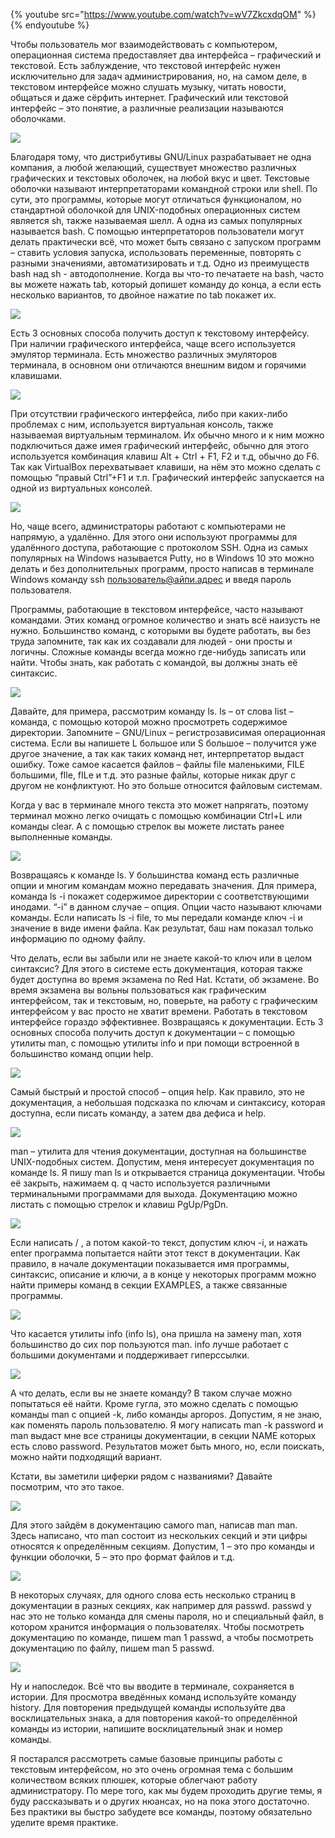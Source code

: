 {% youtube src="https://www.youtube.com/watch?v=wV7ZkcxdqOM" %}{% endyoutube %}

Чтобы пользователь мог взаимодействовать с компьютером, операционная система предоставляет два интерфейса – графический и текстовой. Есть заблуждение, что текстовой интерфейс нужен исключительно для задач администрирования, но, на самом деле,  в текстовом интерфейсе можно слушать музыку, читать новости, общаться и даже сёрфить интернет. Графический или текстовой интерфейс – это понятие, а различные реализации называются оболочками.

![](images/05/bash.png)

Благодаря тому, что дистрибутивы GNU/Linux разрабатывает не одна компания, а любой желающий, существует множество различных графических и текстовых оболочек, на любой вкус и цвет. Текстовые оболочки называют интерпретаторами командной строки или shell. По сути, это программы, которые могут отличаться функционалом, но стандартной оболочкой для UNIX-подобных операционных систем является sh, также называемая шелл. А одна из самых популярных называется bash. С помощью интерпретаторов пользователи могут делать практически всё, что может быть связано с запуском программ – ставить условия запуска, использовать переменные, повторять с разными значениями, автоматизировать и т.д. Одно из преимуществ bash над sh - автодополнение. Когда вы что-то печатаете на bash, часто вы можете нажать tab, который допишет команду до конца, а если есть несколько вариантов, то двойное нажатие по tab покажет их.

![](images/05/emulator.png)

Есть 3 основных способа получить доступ к текстовому интерфейсу. При наличии графического интерфейса, чаще всего используется эмулятор терминала. Есть множество различных эмуляторов терминала, в основном они отличаются внешним видом и горячими клавишами.

![](images/05/virtual_term.png)

При отсутствии графического интерфейса, либо при каких-либо проблемах с ним, используется виртуальная консоль, также называемая виртуальным терминалом. Их обычно много и к ним можно подключиться даже имея графический интерфейс, обычно для этого используется комбинация клавиш Alt + Ctrl + F1, F2 и т.д, обычно до F6. Так как VirtualBox перехватывает клавиши, на нём это можно сделать с помощью “правый Ctrl”+F1 и т.п. Графический интерфейс запускается на одной из виртуальных консолей.

![](images/05/putty.png)

Но, чаще всего, администраторы работают с компьютерами не напрямую, а удалённо. Для этого они используют программы для удалённого доступа, работающие с протоколом SSH. Одна из самых популярных на Windows называется Putty, но в Windows 10 это можно делать и без дополнительных программ, просто написав в терминале Windows команду ssh пользователь@айпи.адрес и введя пароль пользователя.

Программы, работающие в текстовом интерфейсе, часто называют командами. Этих команд огромное количество и знать всё наизусть не нужно. Большинство команд, с которыми вы будете работать, вы без труда запомните, так как их создавали для людей - они просты и логичны.  Сложные команды всегда можно где-нибудь записать или найти. Чтобы знать, как работать с командой, вы должны знать её синтаксис.

![](images/05/ls.png)

Давайте, для примера, рассмотрим команду ls. ls – от cлова list – команда, с помощью которой можно просмотреть содержимое директории. Запомните – GNU/Linux – регистрозависимая операционная система. Если вы напишете L большое или S большое – получится уже другое значение, а так как таких команд нет, интерпретатор выдаст ошибку. Тоже самое касается файлов – файлы file маленькими, FILE  большими, fIle, fILe  и т.д. это разные файлы, которые никак друг с другом не конфликтуют. Но это больше относится файловым системам.

Когда у вас в терминале много текста это может напрягать, поэтому терминал можно легко очищать с помощью комбинации Ctrl+L или команды clear.  А с помощью стрелок вы можете листать ранее выполненные команды.

![](images/05/lsi.png)

Возвращаясь к команде ls. У большинства команд есть различные опции и многим командам можно передавать значения.  Для примера, команда ls -i покажет содержимое директории с соответствующими инодами. “-i” в данном случае – опция. Опции часто называют ключами команды. Если написать ls -i file,  то мы передали команде ключ -i и значение в виде имени файла. Как результат, баш нам показал только информацию по одному файлу.

Что делать, если вы забыли или не знаете какой-то ключ или в целом синтаксис? Для этого в системе есть документация, которая также будет доступна во время экзамена по Red Hat. Кстати, об экзамене. Во время экзамена вы вольны пользоваться как графическим интерфейсом, так и текстовым, но, поверьте, на работу с графическим интерфейсом у вас просто не хватит времени. Работать в текстовом интерфейсе гораздо эффективнее. Возвращаясь к документации. Есть 3 основных способа получить доступ к документации – с помощью утилиты man, с помощью утилиты info и при помощи встроенной в большинство команд опции help.

![](images/05/lsh.png)

Самый быстрый и простой способ – опция help. Как правило, это не документация, а небольшая подсказка по ключам и синтаксису, которая доступна, если писать команду, а затем два дефиса и help.

![](images/05/lsman.png)

man – утилита для чтения документации, доступная на большинстве UNIX-подобных систем. Допустим, меня интересует документация по команде ls. Я пишу man ls и открывается страница документации. Чтобы её закрыть, нажимаем q. q часто используется различными терминальными программами для выхода. Документацию можно листать с помощью стрелок и клавиш PgUp/PgDn.

![](images/05/mani.png)

Если написать / , а потом какой-то текст, допустим ключ -i, и нажать enter программа попытается найти этот текст в документации. Как правило, в начале документации показывается имя программы, синтаксис, описание и ключи, а в конце у некоторых программ можно найти примеры команд в секции EXAMPLES, а также связанные программы.

![](images/05/info.png)

Что касается утилиты info (info ls), она пришла на замену man, хотя большинство до сих пор пользуются man. info лучше работает с большими документами и поддерживает гиперссылки.

![](images/05/mank.png)

А что делать, если вы не знаете команду? В таком случае можно попытаться её найти. Кроме гугла, это можно сделать с помощью команды man с опцией -k, либо команды apropos. Допустим, я не знаю, как поменять пароль пользователю. Я могу написать man -k password и man выдаст мне все страницы документации, в секции NAME которых есть слово password. Результатов может быть много, но, если поискать, можно найти подходящий вариант.

Кстати, вы заметили циферки рядом с названиями? Давайте посмотрим, что это такое.

![](images/05/mans.png)

Для этого зайдём в документацию самого man, написав man man. Здесь написано, что man состоит из нескольких секций и эти цифры относятся к определённым секциям. Допустим, 1 – это про команды и функции оболочки, 5 – это про формат файлов и т.д.

![](images/05/mans2.png)

В некоторых случаях, для одного слова есть несколько страниц в документации в разных секциях, как например для passwd. passwd у нас это не только команда для смены пароля, но и специальный файл,  в котором хранится информация о пользователях. Чтобы посмотреть документацию по команде, пишем man 1 passwd, а чтобы посмотреть документацию по файлу, пишем man 5 passwd.

![](images/05/history.png)

Ну и напоследок. Всё что вы вводите в терминале, сохраняется в истории. Для просмотра введённых команд используйте команду history. Для повторения предыдущей команды используйте два восклицательных знака, а для повторения какой-то определённой команды из истории, напишите восклицательный знак и номер команды.

Я постарался рассмотреть самые базовые принципы работы с текстовым интерфейсом, но это очень огромная тема с большим количеством всяких плюшек, которые облегчают работу администратору. По мере того, как мы будем проходить другие темы, я буду рассказывать и о других нюансах, но на пока этого достаточно. Без практики вы быстро забудете все команды, поэтому обязательно уделите время практике.

